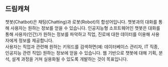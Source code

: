 ## 드림캐쳐
챗봇(Chatbot)은 채팅(Chatting)과 로봇(Robot)의 합성어입니다. 챗봇과의 대화를 통해 사용자는 원하는 정보를 얻을 수 있습니다.
인공지능형 소프트웨어인 챗봇은 대화를 통해 사용자(인간)가 원하는 정보를 파악하고 직업, 진로에 대한 데이터를 이용해 사용자에게 정보를 제공합니다.  
사용자는 직업과 관련해 원하는 키워드를 검색하면(예: 데이터베이스 관리자, IT 직종, 인공지능 관련 직업) 원하는 정보에 얻을 수 있습니다.
웹 기반으로 챗봇에 대해 기획, 분석, 설계 과정을 거쳐 실용화될 수 있도록 개발하는 것이 목표입니다.
